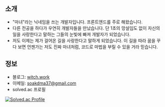 ## 소개

- "마녀"라는 닉네임을 쓰는 개발자입니다. 프론트엔드를 주로 해왔습니다.
- 다른 전공을 하다가 우연히 개발자들을 만났습니다. 단 1초의 망설임도 없이 자신의 일을 사랑한다고 말하는 그들의 눈빛에 빠져 개발자가 되었습니다.
- 저도 이제는 제가 걸어온 길을 사랑한다고 말하게 되었습니다. 이 길을 따라 꿈을 꾸다 보면 언젠가는 저도 진짜 마녀처럼, 코드로 마법을 부릴 수 있을 거라 믿습니다.

## 정보

- 블로그: [witch.work](https://witch.work)
- 이메일: <a href="mailto:soakdma37@gmail.com">soakdma37@gmail.com</a>
- solved.ac 프로필

[![Solved.ac Profile](http://mazassumnida.wtf/api/v2/generate_badge?boj=city)](https://solved.ac/city/)
